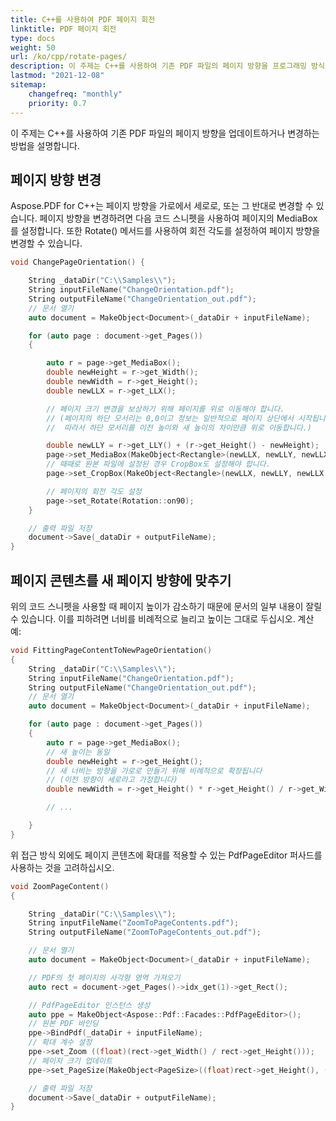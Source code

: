 ```yaml
---
title: C++를 사용하여 PDF 페이지 회전
linktitle: PDF 페이지 회전
type: docs
weight: 50
url: /ko/cpp/rotate-pages/
description: 이 주제는 C++를 사용하여 기존 PDF 파일의 페이지 방향을 프로그래밍 방식으로 회전하는 방법을 설명합니다.
lastmod: "2021-12-08"
sitemap:
    changefreq: "monthly"
    priority: 0.7
---
```


이 주제는 C++를 사용하여 기존 PDF 파일의 페이지 방향을 업데이트하거나 변경하는 방법을 설명합니다.

## 페이지 방향 변경

Aspose.PDF for C++는 페이지 방향을 가로에서 세로로, 또는 그 반대로 변경할 수 있습니다. 페이지 방향을 변경하려면 다음 코드 스니펫을 사용하여 페이지의 MediaBox를 설정합니다. 또한 Rotate() 메서드를 사용하여 회전 각도를 설정하여 페이지 방향을 변경할 수 있습니다.

```cpp
void ChangePageOrientation() {

    String _dataDir("C:\\Samples\\");
    String inputFileName("ChangeOrientation.pdf");
    String outputFileName("ChangeOrientation_out.pdf");
    // 문서 열기
    auto document = MakeObject<Document>(_dataDir + inputFileName);

    for (auto page : document->get_Pages())
    {

        auto r = page->get_MediaBox();
        double newHeight = r->get_Width();
        double newWidth = r->get_Height();
        double newLLX = r->get_LLX();

        // 페이지 크기 변경을 보상하기 위해 페이지를 위로 이동해야 합니다.
        // (페이지의 하단 모서리는 0,0이고 정보는 일반적으로 페이지 상단에서 시작됩니다.
        //  따라서 하단 모서리를 이전 높이와 새 높이의 차이만큼 위로 이동합니다.)

        double newLLY = r->get_LLY() + (r->get_Height() - newHeight);
        page->set_MediaBox(MakeObject<Rectangle>(newLLX, newLLY, newLLX + newWidth, newLLY + newHeight));
        // 때때로 원본 파일에 설정된 경우 CropBox도 설정해야 합니다.
        page->set_CropBox(MakeObject<Rectangle>(newLLX, newLLY, newLLX + newWidth, newLLY + newHeight));

        // 페이지의 회전 각도 설정
        page->set_Rotate(Rotation::on90);
    }

    // 출력 파일 저장
    document->Save(_dataDir + outputFileName);
}
```

## 페이지 콘텐츠를 새 페이지 방향에 맞추기

위의 코드 스니펫을 사용할 때 페이지 높이가 감소하기 때문에 문서의 일부 내용이 잘릴 수 있습니다. 이를 피하려면 너비를 비례적으로 늘리고 높이는 그대로 두십시오. 계산 예:

```cpp
void FittingPageContentToNewPageOrientation()
{
    String _dataDir("C:\\Samples\\");
    String inputFileName("ChangeOrientation.pdf");
    String outputFileName("ChangeOrientation_out.pdf");
    // 문서 열기
    auto document = MakeObject<Document>(_dataDir + inputFileName);

    for (auto page : document->get_Pages())
    {
        auto r = page->get_MediaBox();
        // 새 높이는 동일
        double newHeight = r->get_Height();
        // 새 너비는 방향을 가로로 만들기 위해 비례적으로 확장됩니다
        // (이전 방향이 세로라고 가정합니다)
        double newWidth = r->get_Height() * r->get_Height() / r->get_Width();

        // ...

    }
}
```

위 접근 방식 외에도 페이지 콘텐츠에 확대를 적용할 수 있는 PdfPageEditor 퍼사드를 사용하는 것을 고려하십시오.

```cpp
void ZoomPageContent()
{

    String _dataDir("C:\\Samples\\");
    String inputFileName("ZoomToPageContents.pdf");
    String outputFileName("ZoomToPageContents_out.pdf");

    // 문서 열기
    auto document = MakeObject<Document>(_dataDir + inputFileName);

    // PDF의 첫 페이지의 사각형 영역 가져오기
    auto rect = document->get_Pages()->idx_get(1)->get_Rect();

    // PdfPageEditor 인스턴스 생성
    auto ppe = MakeObject<Aspose::Pdf::Facades::PdfPageEditor>();
    // 원본 PDF 바인딩
    ppe->BindPdf(_dataDir + inputFileName);
    // 확대 계수 설정
    ppe->set_Zoom ((float)(rect->get_Width() / rect->get_Height()));
    // 페이지 크기 업데이트
    ppe->set_PageSize(MakeObject<PageSize>((float)rect->get_Height(), (float)rect->get_Width()));

    // 출력 파일 저장
    document->Save(_dataDir + outputFileName);
}
```